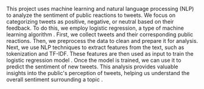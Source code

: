 This project uses machine learning and natural language processing (NLP) to analyze the sentiment of public reactions to tweets. We focus on categorizing tweets as positive, negative, or neutral based on their feedback. To do this, we employ logistic regression, a type of machine learning algorithm .
First, we collect tweets and their corresponding public reactions. Then, we preprocess the data to clean and prepare it for analysis. Next, we use NLP techniques to extract features from the text, such as tokenization and TF-IDF. These features are then used as input to train the logistic regression model .
Once the model is trained, we can use it to predict the sentiment of new tweets. This analysis provides valuable insights into the public's perception of tweets, helping us understand the overall sentiment surrounding a topic .
